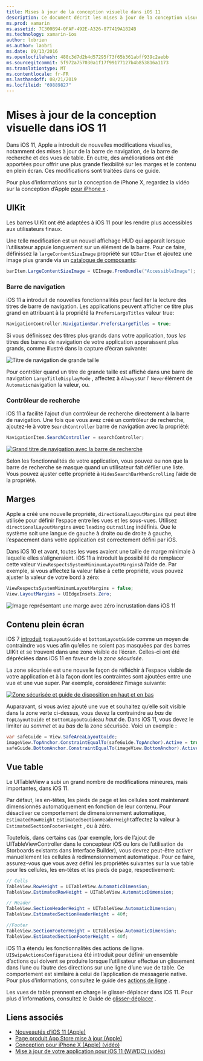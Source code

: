 ```yaml
---
title: Mises à jour de la conception visuelle dans iOS 11
description: Ce document décrit les mises à jour de la conception visuelle introduites dans iOS 11. Il traite des modifications apportées aux barres de navigation, aux contrôleurs de recherche, aux marges, au contenu plein écran et aux vues de table.
ms.prod: xamarin
ms.assetid: 7C300B94-0FAF-492E-A326-877419A1824B
ms.technology: xamarin-ios
author: lobrien
ms.author: laobri
ms.date: 09/13/2016
ms.openlocfilehash: 488c3d7d2b4d57295f73f65b361abff939c2aebb
ms.sourcegitcommit: 5f972a757030a1f17f99177127b4b853816a1173
ms.translationtype: MT
ms.contentlocale: fr-FR
ms.lasthandoff: 08/21/2019
ms.locfileid: "69889827"
---
```

# <a name="visual-design-updates-in-ios-11"></a>Mises à jour de la conception visuelle dans iOS 11

Dans iOS 11, Apple a introduit de nouvelles modifications visuelles, notamment des mises à jour de la barre de navigation, de la barre de recherche et des vues de table. En outre, des améliorations ont été apportées pour offrir une plus grande flexibilité sur les marges et le contenu en plein écran. Ces modifications sont traitées dans ce guide. 

Pour plus d’informations sur la conception de iPhone X, regardez la vidéo sur la conception d’Apple [pour iPhone x](https://developer.apple.com/videos/play/fall2017/801/) .

## <a name="uikit"></a>UIKit

Les barres UIKit ont été adaptées à iOS 11 pour les rendre plus accessibles aux utilisateurs finaux.

Une telle modification est un nouvel affichage HUD qui apparaît lorsque l’utilisateur appuie longuement sur un élément de la barre. Pour ce faire, définissez la `largeContentSizeImage` propriété sur `UIBarItem` et ajoutez une image plus grande via un [catalogue de composants](~/ios/app-fundamentals/images-icons/displaying-an-image.md):

```csharp
barItem.LargeContentSizeImage = UIImage.FromBundle("AccessibleImage");
```

### <a name="navigation-bar"></a>Barre de navigation
iOS 11 a introduit de nouvelles fonctionnalités pour faciliter la lecture des titres de barre de navigation. Les applications peuvent afficher ce titre plus grand en attribuant à la propriété la `PrefersLargeTitles` valeur true:

```csharp
NavigationController.NavigationBar.PrefersLargeTitles = true;
```

Si vous définissez des titres plus grands dans votre application, _tous les_ titres des barres de navigation de votre application apparaissent plus grands, comme illustré dans la capture d’écran suivante:

![Titre de navigation de grande taille](visual-design-images/image7.png)

Pour contrôler quand un titre de grande taille est affiché dans une barre de navigation `LargeTitleDisplayMode` , affectez à `Always`sur l' `Never`élément de `Automatic`navigation la valeur, ou.

### <a name="search-controller"></a>Contrôleur de recherche

iOS 11 a facilité l’ajout d’un contrôleur de recherche directement à la barre de navigation. Une fois que vous avez créé un contrôleur de recherche, ajoutez-le à votre `SearchController` barre de navigation avec la propriété:

```csharp
NavigationItem.SearchController = searchController;
```

[![Grand titre de navigation avec la barre de recherche](visual-design-images/image8-sml.png)](visual-design-images/image8-sml.png#lightbox)

Selon les fonctionnalités de votre application, vous pouvez ou non que la barre de recherche se masque quand un utilisateur fait défiler une liste. Vous pouvez ajuster cette propriété à `HidesSearchBarWhenScrolling` l’aide de la propriété.

## <a name="margins"></a>Marges

Apple a créé une nouvelle propriété, `directionalLayoutMargins` qui peut être utilisée pour définir l’espace entre les vues et les sous-vues. Utilisez `directionalLayoutMargins` avec `leading` ou`trailing` indéfinis. Que le système soit une langue de gauche à droite ou de droite à gauche, l’espacement dans votre application est correctement défini par iOS.

Dans iOS 10 et avant, toutes les vues avaient une taille de marge minimale à laquelle elles s’aligneraient. iOS 11 a introduit la possibilité de remplacer cette valeur `ViewRespectsSystemMinimumLayoutMargins`à l’aide de. Par exemple, si vous affectez la valeur false à cette propriété, vous pouvez ajuster la valeur de votre bord à zéro:

```csharp
ViewRespectsSystemMinimumLayoutMargins = false;
View.LayoutMargins = UIEdgeInsets.Zero;
```

![Image représentant une marge avec zéro incrustation dans iOS 11](visual-design-images/image9.png)

<a name="fullscreen" />

## <a name="full-screen-content"></a>Contenu plein écran

iOS 7 [introduit](~/ios/platform/introduction-to-ios7/ios7-ui.md#fullscreen) `topLayoutGuide` et `bottomLayoutGuide` comme un moyen de contraindre vos vues afin qu’elles ne soient pas masquées par des barres UIKit et se trouvent dans une zone visible de l’écran. Celles-ci ont été dépréciées dans iOS 11 en faveur de la _zone sécurisée_.

La zone sécurisée est une nouvelle façon de réfléchir à l’espace visible de votre application et à la façon dont les contraintes sont ajoutées entre une vue et une vue super. Par exemple, considérez l’image suivante:

[![Zone sécurisée et guide de disposition en haut et en bas](visual-design-images/image10-sml.png)](visual-design-images/image10.png#lightbox)

Auparavant, si vous aviez ajouté une vue et souhaitez qu’elle soit visible dans la zone verte ci-dessus, vous devez la contraindre au _bas_ de `TopLayoutGuide` et `BottomLayoutGuide`au _haut_ de. Dans iOS 11, vous devez le limiter au _sommet_ et au _bas_ de la zone sécurisée. Voici un exemple :

```csharp
var safeGuide = View.SafeAreaLayoutGuide;
imageView.TopAnchor.ConstraintEqualTo(safeGuide.TopAnchor).Active = true;
safeGuide.BottomAnchor.ConstraintEqualTo(imageView.BottomAnchor).Active = true;
```

## <a name="table-view"></a>Vue table

Le UITableView a subi un grand nombre de modifications mineures, mais importantes, dans iOS 11.

Par défaut, les en-têtes, les pieds de page et les cellules sont maintenant dimensionnés automatiquement en fonction de leur contenu. Pour désactiver ce comportement de dimensionnement automatique, `EstimatedRowHeight` `EstimatedSectionHeaderHeight`affectez la valeur à `EstimatedSectionFooterHeight` , ou à zéro.

Toutefois, dans certains cas (par exemple, lors de l’ajout de UITableViewController dans le concepteur iOS ou lors de l’utilisation de Storboards existants dans Interface Builder), vous devrez peut-être activer manuellement les cellules à redimensionnement automatique. Pour ce faire, assurez-vous que vous avez défini les propriétés suivantes sur la vue table pour les cellules, les en-têtes et les pieds de page, respectivement:

```csharp
// Cells
TableView.RowHeight = UITableView.AutomaticDimension;
TableView.EstimatedRowHeight = UITableView.AutomaticDimension;

// Header
TableView.SectionHeaderHeight = UITableView.AutomaticDimension;
TableView.EstimatedSectionHeaderHeight = 40f;

//Footer
TableView.SectionFooterHeight = UITableView.AutomaticDimension;
TableView.EstimatedSectionFooterHeight = 40f;

```

iOS 11 a étendu les fonctionnalités des actions de ligne. `UISwipeActionsConfiguration`a été introduit pour définir un ensemble d’actions qui doivent se produire lorsque l’utilisateur effectue un glissement dans l’une ou l’autre des directions sur une ligne d’une vue de table. Ce comportement est similaire à celui de l’application de messagerie native. Pour plus d’informations, consultez le guide des [actions de ligne](~/ios/user-interface/controls/tables/row-action.md) .

Les vues de table prennent en charge le glisser-déplacer dans iOS 11. Pour plus d’informations, consultez le Guide de [glisser-déplacer](~/ios/platform/introduction-to-ios11/drag-and-drop.md#uitableview) .


## <a name="related-links"></a>Liens associés

- [Nouveautés d’iOS 11 (Apple)](https://developer.apple.com/ios/)
- [Page produit App Store mise à jour (Apple)](https://developer.apple.com/app-store/product-page/)
- [Conception pour iPhone X (Apple) (vidéo)](https://developer.apple.com/videos/play/fall2017/801/)
- [Mise à jour de votre application pour iOS 11 (WWDC) (vidéo)](https://developer.apple.com/videos/play/wwdc2017/204/)


